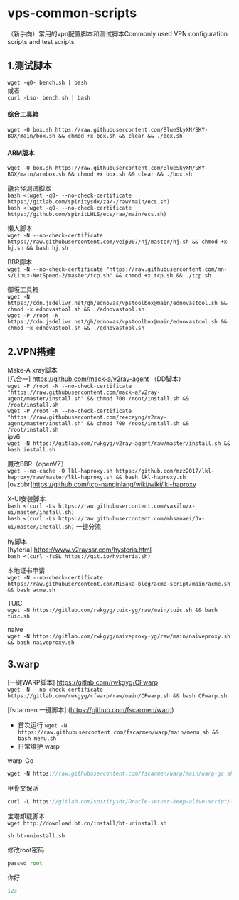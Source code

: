 # vps-common-scripts
（新手向）常用的vpn配置脚本和测试脚本Commonly used VPN configuration scripts and test scripts  

## 1.测试脚本   
```wget -qO- bench.sh | bash```  
或者  
`curl -Lso- bench.sh | bash`  
#### 综合工具箱  
```wget -O box.sh https://raw.githubusercontent.com/BlueSkyXN/SKY-BOX/main/box.sh && chmod +x box.sh && clear && ./box.sh```  
#### ARM版本  
`wget -O box.sh https://raw.githubusercontent.com/BlueSkyXN/SKY-BOX/main/armbox.sh && chmod +x box.sh && clear && ./box.sh`  

融合怪测试脚本  
`bash <(wget -qO- --no-check-certificate https://gitlab.com/spiritysdx/za/-/raw/main/ecs.sh)`  
`bash <(wget -qO- --no-check-certificate https://github.com/spiritLHLS/ecs/raw/main/ecs.sh)`  

懒人脚本  
`wget -N --no-check-certificate https://raw.githubusercontent.com/veip007/hj/master/hj.sh && chmod +x hj.sh && bash hj.sh`  

BBR脚本  
`wget -N --no-check-certificate "https://raw.githubusercontent.com/mn-s/Linux-NetSpeed-2/master/tcp.sh" && chmod +x tcp.sh && ./tcp.sh`  

御坂工具箱  
`wget -N https://cdn.jsdelivr.net/gh/ednovas/vpstoolbox@main/ednovastool.sh && chmod +x ednovastool.sh && ./ednovastool.sh`  
`wget -P /root -N https://cdn.jsdelivr.net/gh/ednovas/vpstoolbox@main/ednovastool.sh && chmod +x ednovastool.sh && ./ednovastool.sh`  

## 2.VPN搭建  
Make-A xray脚本  
[八合一]  https://github.com/mack-a/v2ray-agent  （DD脚本）  
`wget -P /root -N --no-check-certificate "https://raw.githubusercontent.com/mack-a/v2ray-agent/master/install.sh" && chmod 700 /root/install.sh && /root/install.sh`    
`wget -P /root -N --no-check-certificate "https://raw.githubusercontent.com/reeceyng/v2ray-agent/master/install.sh" && chmod 700 /root/install.sh && /root/install.sh`  
ipv6  
`wget -N https://gitlab.com/rwkgyg/v2ray-agent/raw/master/install.sh && bash install.sh`  

魔改BBR（openVZ）  
`wget --no-cache -O lkl-haproxy.sh https://github.com/mzz2017/lkl-haproxy/raw/master/lkl-haproxy.sh && bash lkl-haproxy.sh`  
[ovzbbr]https://github.com/tcp-nanqinlang/wiki/wiki/lkl-haproxy

X-UI安装脚本  
`bash <(curl -Ls https://raw.githubusercontent.com/vaxilu/x-ui/master/install.sh)`  
`bash <(curl -Ls https://raw.githubusercontent.com/mhsanaei/3x-ui/master/install.sh)`   一键分流  

hy脚本  
[hyteria]  https://www.v2rayssr.com/hysteria.html  
`bash <(curl -fsSL https://git.io/hysteria.sh)`

本地证书申请  
`wget -N --no-check-certificate https://raw.githubusercontent.com/Misaka-blog/acme-script/main/acme.sh && bash acme.sh`  

TUIC  
`wget -N https://gitlab.com/rwkgyg/tuic-yg/raw/main/tuic.sh && bash tuic.sh`  


naive  
`wget -N https://gitlab.com/rwkgyg/naiveproxy-yg/raw/main/naiveproxy.sh && bash naiveproxy.sh`  

## 3.warp  
[一键WARP脚本]  https://gitlab.com/rwkgyg/CFwarp  
`wget -N --no-check-certificate https://gitlab.com/rwkgyg/cfwarp/raw/main/CFwarp.sh && bash CFwarp.sh`  


[fscarmen 一键脚本]   (https://github.com/fscarmen/warp)  
 - 首次运行 `wget -N https://raw.githubusercontent.com/fscarmen/warp/main/menu.sh && bash menu.sh`  
 - 日常维护 warp

warp-Go  
```javascript data-lang="java"  
wget -N https://raw.githubusercontent.com/fscarmen/warp/main/warp-go.sh && bash warp-go.sh`  
```

甲骨文保活  
```javascript data-lang="java"  
curl -L https://gitlab.com/spiritysdx/Oracle-server-keep-alive-script/-/raw/main/oalive.sh -o oalive.sh && chmod +x oalive.sh && bash oalive.sh`
```

宝塔卸载脚本  
`wget http://download.bt.cn/install/bt-uninstall.sh`  

`sh bt-uninstall.sh`  

修改root密码  
```javascript data-lang="java"
passwd root
```
你好
```javascript data-lang="java"
123

